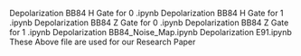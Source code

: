 Depolarization BB84 H Gate for 0 .ipynb
Depolarization BB84 H Gate for 1 .ipynb
Depolarization BB84 Z Gate for 0 .ipynb
Depolarization BB84 Z Gate for 1 .ipynb
Depolarization BB84_Noise_Map.ipynb
Depolarization E91.ipynb 
These Above file are used for our Research Paper
